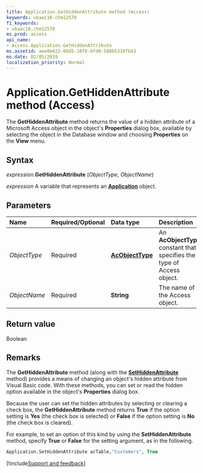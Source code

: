 ```yaml
---
title: Application.GetHiddenAttribute method (Access)
keywords: vbaac10.chm12570
f1_keywords:
- vbaac10.chm12570
ms.prod: access
api_name:
- Access.Application.GetHiddenAttribute
ms.assetid: aee0e022-08d5-10f8-bfd0-588b5310fb43
ms.date: 02/05/2019
localization_priority: Normal
---
```



# Application.GetHiddenAttribute method (Access)

The **GetHiddenAttribute** method returns the value of a hidden attribute of a Microsoft Access object in the object's **Properties** dialog box, available by selecting the object in the Database window and choosing **Properties** on the **View** menu.


## Syntax

_expression_.**GetHiddenAttribute** (_ObjectType_, _ObjectName_)

_expression_ A variable that represents an **[Application](Access.Application.md)** object.


## Parameters

|Name|Required/Optional|Data type|Description|
|:-----|:-----|:-----|:-----|
| _ObjectType_|Required|**[AcObjectType](Access.AcObjectType.md)**|An **AcObjectType** constant that specifies the type of Access object.|
| _ObjectName_|Required|**String**|The name of the Access object.|

## Return value

Boolean


## Remarks

The **GetHiddenAttribute** method (along with the **[SetHiddenAttribute](access.application.sethiddenattribute.md)** method) provides a means of changing an object's hidden attribute from Visual Basic code. With these methods, you can set or read the hidden option available in the object's **Properties** dialog box.

Because the user can set the hidden attributes by selecting or clearing a check box, the **GetHiddenAttribute** method returns **True** if the option setting is **Yes** (the check box is selected) or **False** if the option setting is **No** (the check box is cleared). 

For example, to set an option of this kind by using the **SetHiddenAttribute** method, specify **True** or **False** for the setting argument, as in the following.

```vb
Application.SetHiddenAttribute acTable,"Customers", True
```




[!include[Support and feedback](~/includes/feedback-boilerplate.md)]